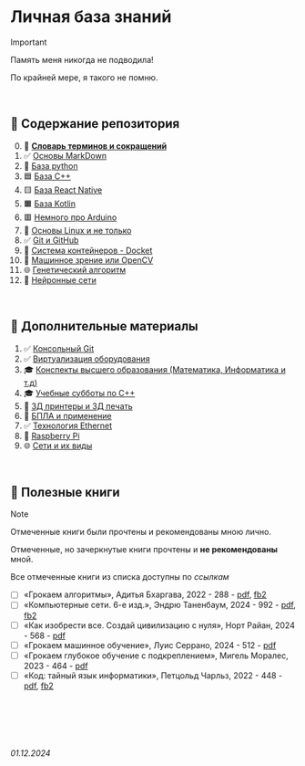 

# **Личная база знаний**

> [!IMPORTANT]
> Память меня никогда не подводила!
>
> По крайней мере, я такого не помню.
>

<br>

## **👑 Содержание репозитория**

0. 📙 [**Словарь терминов и сокращений**](./Dictionary.md)
1. ✅ [Основы MarkDown](./General/Markdown.md) 
2. 🐍 [База python](./Python/)
3. 🟦 [База C++](./C++/) 
4. 🟨 [База React Native](./ReactNative/) 
5. 🟧 [База Kotlin](./Kotlin/) 
6. 🟥 [Немного про Arduino](./Arduino/README.md) 
7. 🐧 [Основы Linux и не только](./Linux/) 
8. ✅ [Git и GitHub](./GitHub/)
9. 🐋 [Система контейнеров - Docket](./Docker/)
10. 👀 [Машинное зрение или OpenCV](./OpenCV/)
11. 🌐 [Генетический алгоритм](./General/GeneticAlgorithm.md)
12. 🧠 [Нейронные сети](./NeuralNetwork/)

<br>

## **🎩 Дополнительные материалы**

1. ✅ [Консольный Git](./General/git.md)
2. ✅ [Виртуализация оборудования](./General/virtualization.md)
3. 🎓 [Конспекты высшего образования (Математика, Информатика и т.д)](./Higher/) 
4. 🎓 [Учебные субботы по C++](./Higher/SSaturdays/)
5. 🧊 [3Д принтеры и 3Д печать](./General/3DPrint.md)
6. 🚁 [БПЛА и применение ](./General/Drone.md)
7. ✅ [Технология Ethernet](./General/Ethernet.md)
8. 🍓 [Raspberry Pi](./Raspberry/)
9. 🌐 [Сети и их виды](./General/Networks.md)

<br>

## **📖 Полезные книги**

> [!NOTE]
> Отмеченные книги были прочтены и рекомендованы мною лично.
>
> Отмеченные, но зачеркнутые книги прочтены и **не рекомендованы** мной.
>
> Все отмеченные книги из списка доступны по *ссылкам*

- [ ] «Грокаем алгоритмы», Адитья Бхаргава, 2022 - 288 - [pdf](https://cloud.mail.ru/public/5njQ/3xhfEUA3v), [fb2](https://cloud.mail.ru/public/8HyF/KPquuHyLw)
- [ ] «Компьютерные сети. 6-е изд.», Эндрю Таненбаум, 2024 - 992 - [pdf](https://cloud.mail.ru/public/exCx/4Bicab14n), [fb2](https://cloud.mail.ru/public/34k1/gmedMzmMq)
- [ ] «Как изобрести все. Создай цивилизацию с нуля», Норт Райан, 2024 - 568 - [pdf](https://cloud.mail.ru/public/VWjc/jipnn74zF)
- [ ] «Грокаем машинное обучение», Луис Серрано, 2024 - 512 - [pdf](https://cloud.mail.ru/public/rE2C/omyMJnKyg)
- [ ] «Грокаем глубокое обучение с подкреплением», Мигель Моралес, 2023 - 464 - [pdf](https://cloud.mail.ru/public/BE14/zuZDCtebo)
- [ ] «Код: тайный язык информатики», Петцольд Чарльз, 2022 - 448 - [pdf](https://cloud.mail.ru/public/kE6S/3DPRbrpML), [fb2](https://cloud.mail.ru/public/Vg2B/b7vvLYRLk)

<br><br>
<br><br>


###### 01.12.2024
